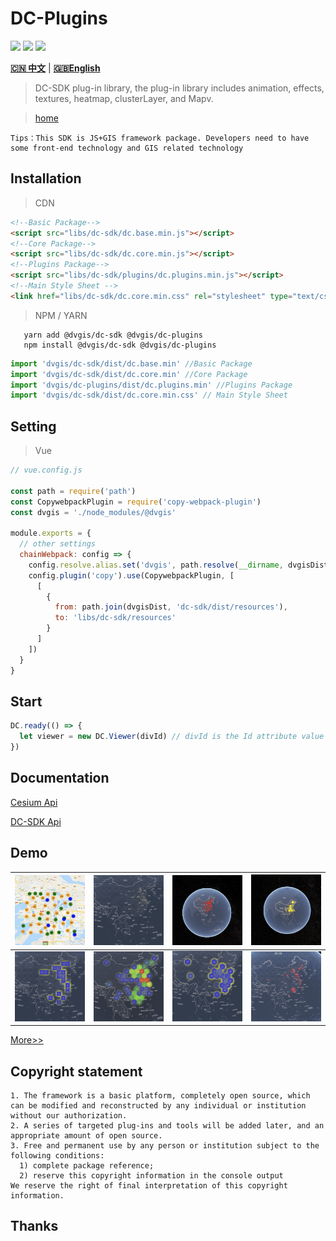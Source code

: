 # DC-Plugins

<p>
<img src="https://img.shields.io/badge/license-Apache%202-blue"/>
<img src="https://img.shields.io/github/package-json/v/Digital-Visual/dc-plugins?color=orange&logo=github" />
<img src="https://img.shields.io/npm/dw/@dvgis/dc-plugins?logo=npm"/>
</p>

[**🇨🇳 中文**](./README_zh.md) | [**🇬🇧English**](./)

> DC-SDK plug-in library, the plug-in library includes animation, effects, textures, heatmap, clusterLayer, and Mapv.

> [home](http://dc.dvgis.cn)

```warning
Tips：This SDK is JS+GIS framework package. Developers need to have some front-end technology and GIS related technology
```

## Installation

> CDN

```html
<!--Basic Package-->
<script src="libs/dc-sdk/dc.base.min.js"></script>
<!--Core Package-->
<script src="libs/dc-sdk/dc.core.min.js"></script>
<!--Plugins Package-->
<script src="libs/dc-sdk/plugins/dc.plugins.min.js"></script>
<!--Main Style Sheet -->
<link href="libs/dc-sdk/dc.core.min.css" rel="stylesheet" type="text/css" />
```

> NPM / YARN

```shell
   yarn add @dvgis/dc-sdk @dvgis/dc-plugins
   npm install @dvgis/dc-sdk @dvgis/dc-plugins
```

```js
import 'dvgis/dc-sdk/dist/dc.base.min' //Basic Package
import 'dvgis/dc-sdk/dist/dc.core.min' //Core Package
import 'dvgis/dc-plugins/dist/dc.plugins.min' //Plugins Package
import 'dvgis/dc-sdk/dist/dc.core.min.css' // Main Style Sheet
```

## Setting

> Vue

```js
// vue.config.js

const path = require('path')
const CopywebpackPlugin = require('copy-webpack-plugin')
const dvgis = './node_modules/@dvgis'

module.exports = {
  // other settings
  chainWebpack: config => {
    config.resolve.alias.set('dvgis', path.resolve(__dirname, dvgisDist))
    config.plugin('copy').use(CopywebpackPlugin, [
      [
        {
          from: path.join(dvgisDist, 'dc-sdk/dist/resources'),
          to: 'libs/dc-sdk/resources'
        }
      ]
    ])
  }
}
```

## Start

```js
DC.ready(() => {
  let viewer = new DC.Viewer(divId) // divId is the Id attribute value of a div node. If it is not passed in, the 3D scene cannot be initialized
})
```

## Documentation

[Cesium Api](https://cesium.com/docs/cesiumjs-ref-doc/)

[DC-SDK Api](http://resource.dvgis.cn/dc-api/api/)

## Demo

| ![picture](https://raw.githubusercontent.com/Digital-Visual/dc-sdk-examples/master/images/layer/cluster.png)  | ![picture](https://raw.githubusercontent.com/Digital-Visual/dc-sdk-examples/master/images/datav/m_polyline_d.gif) |    ![picture](https://raw.githubusercontent.com/Digital-Visual/dc-sdk-examples/master/images/datav/e_pm2.5.png)    | ![picture](https://raw.githubusercontent.com/Digital-Visual/dc-sdk-examples/master/images/datav/e_pm2.5_2.png) |
| :-----------------------------------------------------------------------------------------------------------: | :---------------------------------------------------------------------------------------------------------------: | :----------------------------------------------------------------------------------------------------------------: | :------------------------------------------------------------------------------------------------------------: |
| ![picture](https://raw.githubusercontent.com/Digital-Visual/dc-sdk-examples/master/images/datav/m_grid_d.gif) | ![picture](https://raw.githubusercontent.com/Digital-Visual/dc-sdk-examples/master/images/datav/m_honeycomb.png)  | ![picture](https://raw.githubusercontent.com/Digital-Visual/dc-sdk-examples/master/images/datav/m_honeycomb_d.gif) | ![picture](https://raw.githubusercontent.com/Digital-Visual/dc-sdk-examples/master/images/datav/m_point_d.gif) |

[More>>](http://dc.dvgis.cn/#/examples)

## Copyright statement

```warning
1. The framework is a basic platform, completely open source, which can be modified and reconstructed by any individual or institution without our authorization.
2. A series of targeted plug-ins and tools will be added later, and an appropriate amount of open source.
3. Free and permanent use by any person or institution subject to the following conditions:
  1) complete package reference;
  2) reserve this copyright information in the console output
We reserve the right of final interpretation of this copyright information.
```

## Thanks
